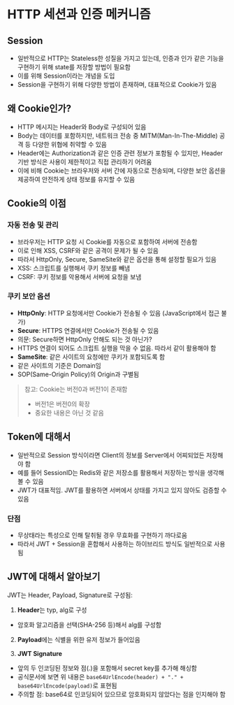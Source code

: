 # HTTP 세션과 인증 메커니즘

## Session

- 일반적으로 HTTP는 Stateless한 성질을 가지고 있는데, 인증과 인가 같은 기능을 구현하기 위해 state를 저장할 방법이 필요함
- 이를 위해 Session이라는 개념을 도입
- Session을 구현하기 위해 다양한 방법이 존재하며, 대표적으로 Cookie가 있음

## 왜 Cookie인가?

- HTTP 메시지는 Header와 Body로 구성되어 있음
- Body는 데이터를 포함하지만, 네트워크 전송 중 MITM(Man-In-The-Middle) 공격 등 다양한 위협에 취약할 수 있음
- Header에는 Authorization과 같은 인증 관련 정보가 포함될 수 있지만, Header 기반 방식은 사용이 제한적이고 직접 관리하기 어려움
- 이에 비해 Cookie는 브라우저와 서버 간에 자동으로 전송되며, 다양한 보안 옵션을 제공하여 안전하게 상태 정보를 유지할 수 있음

## Cookie의 이점

### 자동 전송 및 관리

- 브라우저는 HTTP 요청 시 Cookie를 자동으로 포함하여 서버에 전송함
- 이로 인해 XSS, CSRF와 같은 공격이 문제가 될 수 있음
- 따라서 HttpOnly, Secure, SameSite와 같은 옵션을 통해 설정할 필요가 있음
- XSS: 스크립트를 실행해서 쿠키 정보를 빼냄
- CSRF: 쿠키 정보를 악용해서 서버에 요청을 보냄

### 쿠키 보안 옵션

- **HttpOnly**: HTTP 요청에서만 Cookie가 전송될 수 있음 (JavaScript에서 접근 불가)
- **Secure**: HTTPS 연결에서만 Cookie가 전송될 수 있음
- 의문: Secure하면 HttpOnly 안해도 되는 것 아닌가?
- HTTPS 연결이 되어도 스크립트 실행을 막을 수 없음. 따라서 같이 활용해야 함
- **SameSite**: 같은 사이트의 요청에만 쿠키가 포함되도록 함
- 같은 사이트의 기준은 Domain임
- SOP(Same-Origin Policy)의 Origin과 구별됨

> 참고: Cookie는 버전0과 버전1이 존재함
>
> - 버전1은 버전0의 확장
> - 중요한 내용은 아닌 것 같음

## Token에 대해서

- 일반적으로 Session 방식이라면 Client의 정보를 Server에서 어찌되었든 저장해야 함
- 예를 들어 SessionID는 Redis와 같은 저장소를 활용해서 저장하는 방식을 생각해볼 수 있음
- JWT가 대표적임. JWT를 활용하면 서버에서 상태를 가지고 있지 않아도 검증할 수 있음

### 단점

- 무상태라는 특성으로 인해 탈취될 경우 무효화를 구현하기 까다로움
- 따라서 JWT + Session을 혼합해서 사용하는 하이브리드 방식도 일반적으로 사용됨

## JWT에 대해서 알아보기

JWT는 Header, Payload, Signature로 구성됨:

1. **Header**는 typ, alg로 구성

- 암호화 알고리즘을 선택(SHA-256 등)해서 alg를 구성함

2. **Payload**에는 식별을 위한 유저 정보가 들어있음

3. **JWT Signature**

- 앞의 두 인코딩된 정보와 점(.)을 포함해서 secret key를 추가해 해싱함
- 공식문서에 보면 위 내용은 `base64UrlEncode(header) + "." + base64UrlEncode(payload)`로 표현됨
- 주의할 점: base64로 인코딩되어 있으므로 암호화되지 않았다는 점을 인지해야 함
